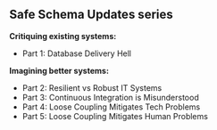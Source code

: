 ## Safe Schema Updates series

**Critiquing existing systems:**
- Part 1: Database Delivery Hell

**Imagining better systems:**
- Part 2: Resilient vs Robust IT Systems
- Part 3: Continuous Integration is Misunderstood 
- Part 4: Loose Coupling Mitigates Tech Problems 
- Part 5: Loose Coupling Mitigates Human Problems 

